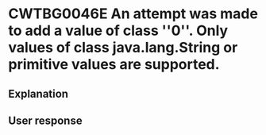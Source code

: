 # CWTBG0046E An attempt was made to add a value of class ''0''. Only values of class java.lang.String or primitive values are supported.

## Explanation

## User response